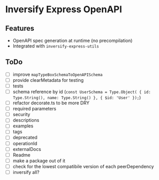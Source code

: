 # Inversify Express OpenAPI

## Features

- OpenAPI spec generation at runtime (no precompilation)
- Integrated with `inversify-express-utils`

## ToDo

- [ ] improve `mapTypeBoxSchemaToOpenAPISchema`
- [ ] provide clearMetadata for testing
- [ ] tests
- [ ] schema reference by id (`const UserSchema = Type.Object( { id: Type.String(), name: Type.String() }, { $id: 'User' });`)
- [ ] refactor decorate.ts to be more DRY
- [ ] required parameters
- [ ] security
- [ ] descriptions
- [ ] examples
- [ ] tags
- [ ] deprecated
- [ ] operationId
- [ ] externalDocs
- [ ] Readme
- [ ] make a package out of it
- [ ] check for the lowest compatibile version of each peerDependency
- [ ] inversify all?
